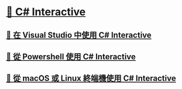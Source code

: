 # [🔧 C# Interactive](index.md)
## [🔧 在 Visual Studio 中使用 C# Interactive](with-visualstudio.md)
## [🔧 從 Powershell 使用 C# Interactive](with-powershell.md)
## [🔧 從 macOS 或 Linux 終端機使用 C# Interactive](with-bash.md)